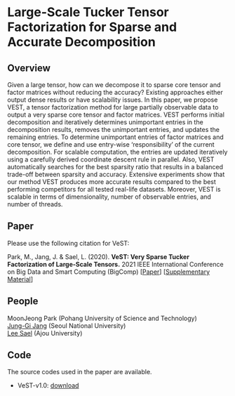 # Large-Scale Tucker Tensor Factorization for Sparse and Accurate Decomposition

## Overview
Given a large tensor, how can we decompose it to sparse core tensor 
and factor matrices without reducing the accuracy?
Existing approaches either output dense results or have scalability issues.
In this paper, we propose VEST, a tensor factorization method for large partially observable data to output a very sparse core tensor and factor matrices.
VEST performs initial decomposition and iteratively determines unimportant entries in the decomposition results, removes the
unimportant entries, and updates the remaining entries.
To determine unimportant entries of factor matrices and core tensor,
we define and use entry-wise ‘responsibility’ of the current decomposition.
For scalable computation, the entries are updated iteratively using a carefully derived coordinate descent rule in parallel.
Also, VEST automatically searches for the best sparsity ratio that results in a balanced trade-off between sparsity and accuracy.
Extensive experiments show that our method VEST produces more accurate results compared to the best performing competitors for all tested real-life datasets.
Moreover, VEST is scalable in terms of dimensionality, number of observable entries, and number of threads.

## Paper
Please use the following citation for VeST:

Park, M., Jang, J.  & Sael, L. (2020). **VeST: Very Sparse Tucker Factorization of Large-Scale Tensors.**  2021 IEEE International Conference on
Big Data and Smart Computing (BigComp)
[[Paper](./paper/paper.pdf)] [[Supplementary Material](./paper/supplementary.pdf)]

## People
MoonJeong Park (Pohang University of Science and Technology)  
[Jung-Gi Jang](https://datalab.snu.ac.kr/~jkjang) (Seoul National University)  
[Lee Sael](https://leesael.github.io/) (Ajou University)

## Code
The source codes used in the paper are available. 
* VeST-v1.0: [download](/src/)
